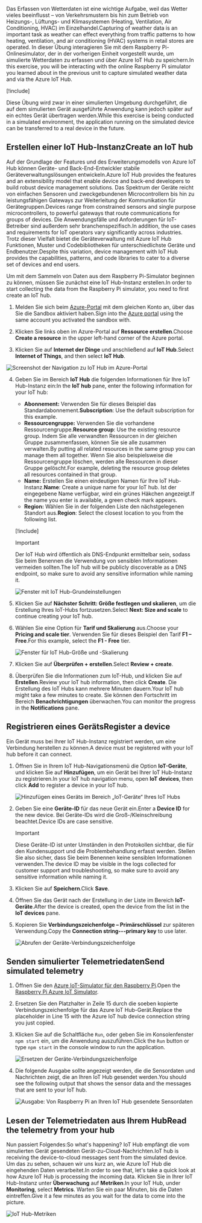<span data-ttu-id="681c3-101">Das Erfassen von Wetterdaten ist eine wichtige Aufgabe, weil das Wetter vieles beeinflusst – von Verkehrsmustern bis hin zum Betrieb von Heizungs-, Lüftungs- und Klimasystemen (Heating, Ventilation, Air Conditioning, HVAC) im Einzelhandel.</span><span class="sxs-lookup"><span data-stu-id="681c3-101">Capturing of weather data is an important task as weather can effect everything from traffic patterns to how heating, ventilation, and air conditioning (HVAC) systems in retail stores are operated.</span></span> <span data-ttu-id="681c3-102">In dieser Übung interagieren Sie mit dem Raspberry Pi-Onlinesimulator, der in der vorherigen Einheit vorgestellt wurde, um simulierte Wetterdaten zu erfassen und über Azure IoT Hub zu speichern.</span><span class="sxs-lookup"><span data-stu-id="681c3-102">In this exercise, you will be interacting with the online Raspberry Pi simulator you learned about in the previous unit to capture simulated weather data and via the Azure IoT Hub.</span></span>

[!include[](../../../includes/azure-sandbox-activate.md)]

<span data-ttu-id="681c3-103">Diese Übung wird zwar in einer simulierten Umgebung durchgeführt, die auf dem simulierten Gerät ausgeführte Anwendung kann jedoch später auf ein echtes Gerät übertragen werden.</span><span class="sxs-lookup"><span data-stu-id="681c3-103">While this exercise is being conducted in a simulated environment, the application running on the simulated device can be transferred to a real device in the future.</span></span>

## <a name="create-an-iot-hub"></a><span data-ttu-id="681c3-104">Erstellen einer IoT Hub-Instanz</span><span class="sxs-lookup"><span data-stu-id="681c3-104">Create an IoT hub</span></span>
<span data-ttu-id="681c3-105">Auf der Grundlage der Features und des Erweiterungsmodells von Azure IoT Hub können Geräte- und Back-End-Entwickler stabile Geräteverwaltungslösungen entwickeln.</span><span class="sxs-lookup"><span data-stu-id="681c3-105">Azure IoT Hub provides the features and an extensibility model that enable device and back-end developers to build robust device management solutions.</span></span> <span data-ttu-id="681c3-106">Das Spektrum der Geräte reicht von einfachen Sensoren und zweckgebundenen Microcontrollern bis hin zu leistungsfähigen Gateways zur Weiterleitung der Kommunikation für Gerätegruppen.</span><span class="sxs-lookup"><span data-stu-id="681c3-106">Devices range from constrained sensors and single purpose microcontrollers, to powerful gateways that route communications for groups of devices.</span></span> <span data-ttu-id="681c3-107">Die Anwendungsfälle und Anforderungen für IoT-Betreiber sind außerdem sehr branchenspezifisch.</span><span class="sxs-lookup"><span data-stu-id="681c3-107">In addition, the use cases and requirements for IoT operators vary significantly across industries.</span></span> <span data-ttu-id="681c3-108">Trotz dieser Vielfalt bietet die Geräteverwaltung mit Azure IoT Hub Funktionen, Muster und Codebibliotheken für unterschiedlichste Geräte und Endbenutzer.</span><span class="sxs-lookup"><span data-stu-id="681c3-108">Despite this variation, device management with IoT Hub provides the capabilities, patterns, and code libraries to cater to a diverse set of devices and end users.</span></span>

<span data-ttu-id="681c3-109">Um mit dem Sammeln von Daten aus dem Raspberry Pi-Simulator beginnen zu können, müssen Sie zunächst eine IoT Hub-Instanz erstellen.</span><span class="sxs-lookup"><span data-stu-id="681c3-109">In order to start collecting the data from the Raspberry Pi simulator, you need to first create an IoT hub.</span></span>

1. <span data-ttu-id="681c3-110">Melden Sie sich beim [Azure-Portal](https://portal.azure.com/learn.docs.microsoft.com?azure-portal=true) mit dem gleichen Konto an, über das Sie die Sandbox aktiviert haben.</span><span class="sxs-lookup"><span data-stu-id="681c3-110">Sign into the [Azure portal](https://portal.azure.com/learn.docs.microsoft.com?azure-portal=true) using the same account you activated the sandbox with.</span></span>

2. <span data-ttu-id="681c3-111">Klicken Sie links oben im Azure-Portal auf **Ressource erstellen**.</span><span class="sxs-lookup"><span data-stu-id="681c3-111">Choose **Create a resource** in the upper left-hand corner of the Azure portal.</span></span>

3. <span data-ttu-id="681c3-112">Klicken Sie auf **Internet der Dinge** und anschließend auf **IoT Hub**.</span><span class="sxs-lookup"><span data-stu-id="681c3-112">Select **Internet of Things**, and then select **IoT Hub**.</span></span>

![Screenshot der Navigation zu IoT Hub im Azure-Portal](../media/fa40d1bc51bc4490f657e3c1a8371b5b.png)

4. <span data-ttu-id="681c3-114">Geben Sie im Bereich **IoT Hub** die folgenden Informationen für Ihre IoT Hub-Instanz ein:</span><span class="sxs-lookup"><span data-stu-id="681c3-114">In the **IoT hub** pane, enter the following information for your IoT hub:</span></span>

   - <span data-ttu-id="681c3-115">**Abonnement:** Verwenden Sie für dieses Beispiel das Standardabonnement.</span><span class="sxs-lookup"><span data-stu-id="681c3-115">**Subscription**: Use the default subscription for this example.</span></span>
   - <span data-ttu-id="681c3-116">**Ressourcengruppe:** Verwenden Sie die vorhandene Ressourcengruppe.</span><span class="sxs-lookup"><span data-stu-id="681c3-116">**Resource group**: Use the existing resource group.</span></span> <span data-ttu-id="681c3-117">Indem Sie alle verwandten Ressourcen in der gleichen Gruppe zusammenfassen, können Sie sie alle zusammen verwalten.</span><span class="sxs-lookup"><span data-stu-id="681c3-117">By putting all related resources in the same group you can manage them all together.</span></span> <span data-ttu-id="681c3-118">Wenn Sie also beispielsweise die Ressourcengruppe löschen, werden alle Ressourcen in dieser Gruppe gelöscht.</span><span class="sxs-lookup"><span data-stu-id="681c3-118">For example, deleting the resource group deletes all resources contained in that group.</span></span>
   - <span data-ttu-id="681c3-119">**Name:** Erstellen Sie einen eindeutigen Namen für Ihre IoT Hub-Instanz.</span><span class="sxs-lookup"><span data-stu-id="681c3-119">**Name**: Create a unique name for your IoT hub.</span></span> <span data-ttu-id="681c3-120">Ist der eingegebene Name verfügbar, wird ein grünes Häkchen angezeigt.</span><span class="sxs-lookup"><span data-stu-id="681c3-120">If the name you enter is available, a green check mark appears.</span></span>
   - <span data-ttu-id="681c3-121">**Region:** Wählen Sie in der folgenden Liste den nächstgelegenen Standort aus.</span><span class="sxs-lookup"><span data-stu-id="681c3-121">**Region**: Select the closest location to you from the following list.</span></span>

    [!include[](../../../includes/azure-sandbox-regions-first-mention-note.md)]

    > [!IMPORTANT]
    > <span data-ttu-id="681c3-122">Der IoT Hub wird öffentlich als DNS-Endpunkt ermittelbar sein, sodass Sie beim Benennen die Verwendung von sensiblen Informationen vermeiden sollten.</span><span class="sxs-lookup"><span data-stu-id="681c3-122">The IoT hub will be publicly discoverable as a DNS endpoint, so make sure to avoid any sensitive information while naming it.</span></span>

    ![Fenster mit IoT Hub-Grundeinstellungen](./../media/dbb7319388673b8ee0e0b407536156c0.png)

1. <span data-ttu-id="681c3-124">Klicken Sie auf **Nächster Schritt: Größe festlegen und skalieren**, um die Erstellung Ihres IoT-Hubs fortzusetzen.</span><span class="sxs-lookup"><span data-stu-id="681c3-124">Select **Next: Size and scale** to continue creating your IoT hub.</span></span>
2. <span data-ttu-id="681c3-125">Wählen Sie eine Option für **Tarif und Skalierung** aus.</span><span class="sxs-lookup"><span data-stu-id="681c3-125">Choose your **Pricing and scale tier**.</span></span> <span data-ttu-id="681c3-126">Verwenden Sie für dieses Beispiel den Tarif **F1 – Free**.</span><span class="sxs-lookup"><span data-stu-id="681c3-126">For this example, select the **F1 - Free** tier.</span></span>

    ![Fenster für IoT Hub-Größe und -Skalierung](../media/b506eb3293fa4aa9d4785ad498fc476c.png)

3. <span data-ttu-id="681c3-128">Klicken Sie auf **Überprüfen + erstellen**.</span><span class="sxs-lookup"><span data-stu-id="681c3-128">Select **Review + create**.</span></span>

4. <span data-ttu-id="681c3-129">Überprüfen Sie die Informationen zum IoT-Hub, und klicken Sie auf **Erstellen**.</span><span class="sxs-lookup"><span data-stu-id="681c3-129">Review your IoT hub information, then click **Create**.</span></span> <span data-ttu-id="681c3-130">Die Erstellung des IoT Hubs kann mehrere Minuten dauern.</span><span class="sxs-lookup"><span data-stu-id="681c3-130">Your IoT hub might take a few minutes to create.</span></span> <span data-ttu-id="681c3-131">Sie können den Fortschritt im Bereich **Benachrichtigungen** überwachen.</span><span class="sxs-lookup"><span data-stu-id="681c3-131">You can monitor the progress in the **Notifications** pane.</span></span>

<!--STOPPED HERE-->
<!--
Now that you have created an IoT hub, it's time to locate the important information that you use to connect devices and applications to your IoT hub. In your IoT hub navigation menu, open **Shared access policies**. Select the **iothubowner** policy, and then copy the **Connection string---primary key** of your IoT hub. For more information, see [Control access to IoT Hub](https://docs.microsoft.com/azure/iot-hub/iot-hub-devguide-security).

> [!NOTE]
> You do not need this iothubowner connection string for this set-up exercise. However, you may need it for some of the tutorials or different IoT scenarios after you complete this set-up.

![Get your IoT hub connection string](../media/a4b41e6ea46ccbef653c411a9829610c.png)
-->

## <a name="register-a-device"></a><span data-ttu-id="681c3-132">Registrieren eines Geräts</span><span class="sxs-lookup"><span data-stu-id="681c3-132">Register a device</span></span>
<span data-ttu-id="681c3-133">Ein Gerät muss bei Ihrer IoT Hub-Instanz registriert werden, um eine Verbindung herstellen zu können.</span><span class="sxs-lookup"><span data-stu-id="681c3-133">A device must be registered with your IoT hub before it can connect.</span></span>

1. <span data-ttu-id="681c3-134">Öffnen Sie in Ihrem IoT Hub-Navigationsmenü die Option **IoT-Geräte**, und klicken Sie auf **Hinzufügen**, um ein Gerät bei Ihrer IoT Hub-Instanz zu registrieren.</span><span class="sxs-lookup"><span data-stu-id="681c3-134">In your IoT hub navigation menu, open **IoT devices**, then click **Add** to register a device in your IoT hub.</span></span>

   ![Hinzufügen eines Geräts im Bereich „IoT-Geräte“ Ihres IoT Hubs](../media/ee5f177abcf06b86dd007fce3b8448ad.png)

2. <span data-ttu-id="681c3-136">Geben Sie eine **Geräte-ID** für das neue Gerät ein.</span><span class="sxs-lookup"><span data-stu-id="681c3-136">Enter a **Device ID** for the new device.</span></span> <span data-ttu-id="681c3-137">Bei Geräte-IDs wird die Groß-/Kleinschreibung beachtet.</span><span class="sxs-lookup"><span data-stu-id="681c3-137">Device IDs are case sensitive.</span></span>

    > [!IMPORTANT]
    > <span data-ttu-id="681c3-138">Diese Geräte-ID ist unter Umständen in den Protokollen sichtbar, die für den Kundensupport und die Problembehandlung erfasst werden. Stellen Sie also sicher, dass Sie beim Benennen keine sensiblen Informationen verwenden.</span><span class="sxs-lookup"><span data-stu-id="681c3-138">The device ID may be visible in the logs collected for customer support and troubleshooting, so make sure to avoid any sensitive information while naming it.</span></span>

3. <span data-ttu-id="681c3-139">Klicken Sie auf **Speichern**.</span><span class="sxs-lookup"><span data-stu-id="681c3-139">Click **Save**.</span></span>
4. <span data-ttu-id="681c3-140">Öffnen Sie das Gerät nach der Erstellung in der Liste im Bereich **IoT-Geräte**.</span><span class="sxs-lookup"><span data-stu-id="681c3-140">After the device is created, open the device from the list in the **IoT devices** pane.</span></span>
5. <span data-ttu-id="681c3-141">Kopieren Sie **Verbindungszeichenfolge – Primärschlüssel** zur späteren Verwendung.</span><span class="sxs-lookup"><span data-stu-id="681c3-141">Copy the **Connection string---primary key** to use later.</span></span>

   ![Abrufen der Geräte-Verbindungszeichenfolge](../media/fba4413dcb652be92a6ab0f6bb638561.png)

## <a name="send-simulated-telemetry"></a><span data-ttu-id="681c3-143">Senden simulierter Telemetriedaten</span><span class="sxs-lookup"><span data-stu-id="681c3-143">Send simulated telemetry</span></span>

1. <span data-ttu-id="681c3-144">Öffnen Sie den [Azure IoT-Simulator für den Raspberry Pi](https://azure-samples.github.io/raspberry-pi-web-simulator?azure-portal=true).</span><span class="sxs-lookup"><span data-stu-id="681c3-144">Open the [Raspberry Pi Azure IoT Simulator](https://azure-samples.github.io/raspberry-pi-web-simulator?azure-portal=true).</span></span>
1. <span data-ttu-id="681c3-145">Ersetzen Sie den Platzhalter in Zeile 15 durch die soeben kopierte Verbindungszeichenfolge für das Azure IoT Hub-Gerät.</span><span class="sxs-lookup"><span data-stu-id="681c3-145">Replace the placeholder in Line 15 with the Azure IoT hub device connection string you just copied.</span></span>
1. <span data-ttu-id="681c3-146">Klicken Sie auf die Schaltfläche `Run`, oder geben Sie im Konsolenfenster `npm start` ein, um die Anwendung auszuführen.</span><span class="sxs-lookup"><span data-stu-id="681c3-146">Click the `Run` button or type `npm start` in the console window to run the application.</span></span>

    ![Ersetzen der Geräte-Verbindungszeichenfolge](../media/Line15.png)

1. <span data-ttu-id="681c3-148">Die folgende Ausgabe sollte angezeigt werden, die die Sensordaten und Nachrichten zeigt, die an Ihren IoT Hub gesendet werden.</span><span class="sxs-lookup"><span data-stu-id="681c3-148">You should see the following output that shows the sensor data and the messages that are sent to your IoT hub.</span></span>

    ![Ausgabe: Von Raspberry Pi an Ihren IoT Hub gesendete Sensordaten](../media/96b28d30e317b04347abb0d613738117.png)

## <a name="read-the-telemetry-from-your-hub"></a><span data-ttu-id="681c3-150">Lesen der Telemetriedaten aus Ihrem Hub</span><span class="sxs-lookup"><span data-stu-id="681c3-150">Read the telemetry from your hub</span></span>
<span data-ttu-id="681c3-151">Nun passiert Folgendes:</span><span class="sxs-lookup"><span data-stu-id="681c3-151">So what's happening?</span></span> <span data-ttu-id="681c3-152">IoT Hub empfängt die vom simulierten Gerät gesendeten Gerät-zu-Cloud-Nachrichten.</span><span class="sxs-lookup"><span data-stu-id="681c3-152">IoT hub is receiving the device-to-cloud messages sent from the simulated device.</span></span> <span data-ttu-id="681c3-153">Um das zu sehen, schauen wir uns kurz an, wie Azure IoT Hub die eingehenden Daten verarbeitet.</span><span class="sxs-lookup"><span data-stu-id="681c3-153">In order to see that, let's take a quick look at how Azure IoT Hub is processing the incoming data.</span></span> <span data-ttu-id="681c3-154">Klicken Sie in Ihrer IoT Hub-Instanz unter **Überwachung** auf **Metriken**.</span><span class="sxs-lookup"><span data-stu-id="681c3-154">In your IoT Hub, under **Monitoring**, select **Metrics**.</span></span> <span data-ttu-id="681c3-155">Warten Sie ein paar Minuten, bis die Daten eintreffen.</span><span class="sxs-lookup"><span data-stu-id="681c3-155">Give it a few minutes as you wait for the data to come into the picture.</span></span>

![IoT Hub-Metriken](../media/HubMetrics.png)


<!--Reference links
https://docs.microsoft.com/azure/iot-hub/iot-hub-raspberry-pi-web-simulator-get-started-->

